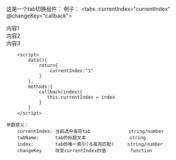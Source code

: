 这是一个tab切换组件：
    例子：
        <tabs :currentIndex="currentIndex" @changeKey="callback">
            <tab tabName="tab1" index="1">
                <div>内容1</div>
            </tab>
            <tab tabName="tab2" index="2">
                <div>内容2</div>
            </tab>
            <tab tabName="tab3" index="3">
                <div>内容3</div>
            </tab>
        </tabs>
        
        <script>
            data(){
                return{
                    currentIndex:"1"
                }
            },
            methods:{
                callback(index){
                   this.currentIndex = index
                }
            }
        </script>

    参数意义：
        currentIndex: 当前选中高亮tab              string/number
        tabName:      tab的标题文本                string
        index:        tab的唯一索引(与高亮匹配)     string/number
        changeKey     改变currentIndex的值         function